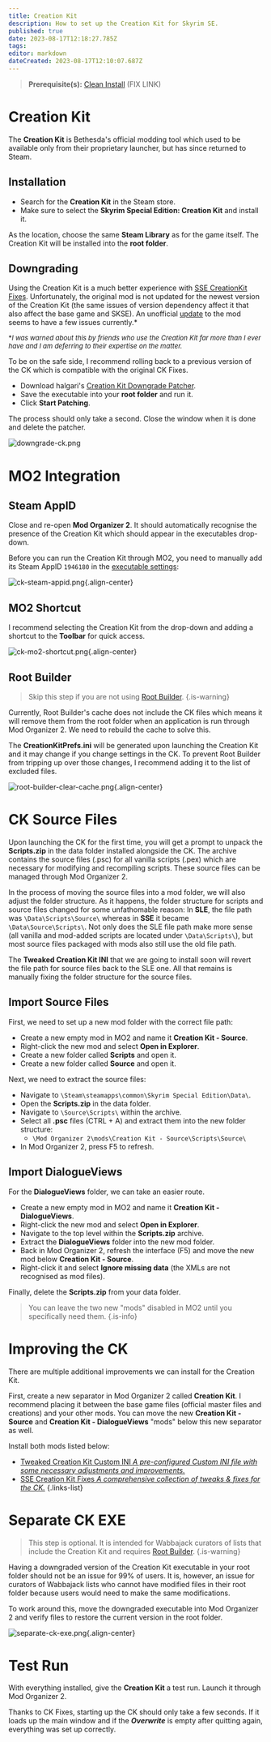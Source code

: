 ```yaml
---
title: Creation Kit
description: How to set up the Creation Kit for Skyrim SE.
published: true
date: 2023-08-17T12:18:27.785Z
tags: 
editor: markdown
dateCreated: 2023-08-17T12:10:07.687Z
---
```


> **Prerequisite(s):** [Clean Install](/initial-setup/steam) (FIX LINK)

# Creation Kit

The **Creation Kit** is Bethesda's official modding tool which used to be available only from their proprietary launcher, but has since returned to Steam.

## Installation

- Search for the **Creation Kit** in the Steam store.
- Make sure to select the **Skyrim Special Edition: Creation Kit** and install it.

As the location, choose the same **Steam Library** as for the game itself. The Creation Kit will be installed into the **root folder**.

## Downgrading

Using the Creation Kit is a much better experience with [SSE CreationKit Fixes](https://www.nexusmods.com/skyrimspecialedition/mods/20061). Unfortunately, the original mod is not updated for the newest version of the Creation Kit (the same issues of version dependency affect it that also affect the base game and SKSE). An unofficial [update](https://www.nexusmods.com/skyrimspecialedition/mods/71371) to the mod seems to have a few issues currently.*

<font size=2>\**I was warned about this by friends who use the Creation Kit far more than I ever have and I am deferring to their expertise on the matter.*</font>

To be on the safe side, I recommend rolling back to a previous version of the CK which is compatible with the original CK Fixes.

- Download halgari's [Creation Kit Downgrade Patcher](https://www.nexusmods.com/skyrimspecialedition/mods/67096?tab=files).
- Save the executable into your **root folder** and run it.
- Click **Start Patching**.

The process should only take a second. Close the window when it is done and delete the patcher.

![downgrade-ck.png](/tools/downgrade-ck.png)

# MO2 Integration

## Steam AppID

Close and re-open **Mod Organizer 2**. It should automatically recognise the presence of the Creation Kit which should appear in the executables drop-down.

Before you can run the Creation Kit through MO2, you need to manually add its Steam AppID `1946180` in the [executable settings](/basics/mo2-executables-settings.png):

![ck-steam-appid.png](/tools/ck-steam-appid.png){.align-center}

## MO2 Shortcut

I recommend selecting the Creation Kit from the drop-down and adding a shortcut to the **Toolbar** for quick access.

![ck-mo2-shortcut.png](/tools/ck-mo2-shortcut.png){.align-center}

## Root Builder

> Skip this step if you are not using [Root Builder](/mo2/root-builder).
{.is-warning}

Currently, Root Builder's cache does not include the CK files which means it will remove them from the root folder when an application is run through Mod Organizer 2. We need to rebuild the cache to solve this.

The **CreationKitPrefs.ini** will be generated upon launching the Creation Kit and it may change if you change settings in the CK. To prevent Root Builder from tripping up over those changes, I recommend adding it to the list of excluded files.

![root-builder-clear-cache.png](/tools/root-builder-clear-cache.png){.align-center}

# CK Source Files

Upon launching the CK for the first time, you will get a prompt to unpack the **Scripts.zip** in the data folder installed alongside the CK. The archive contains the source files (.psc) for all vanilla scripts (.pex) which are necessary for modifying and recompiling scripts. These source files can be managed through Mod Organizer 2.

In the process of moving the source files into a mod folder, we will also adjust the folder structure. As it happens, the folder structure for scripts and source files changed for some unfathomable reason: In **SLE**, the file path was `\Data\Scripts\Source\` whereas in **SSE** it became `\Data\Source\Scripts\`. Not only does the SLE file path make more sense (all vanilla and mod-added scripts are located under `\Data\Scripts\`), but most source files packaged with mods also still use the old file path.

The **Tweaked Creation Kit INI** that we are going to install soon will revert the file path for source files back to the SLE one. All that remains is manually fixing the folder structure for the source files.

## Import Source Files

First, we need to set up a new mod folder with the correct file path:

- Create a new empty mod in MO2 and name it **Creation Kit - Source**.
- Right-click the new mod and select **Open in Explorer**.
- Create a new folder called **Scripts** and open it.
- Create a new folder called **Source** and open it.

Next, we need to extract the source files:

- Navigate to `\Steam\steamapps\common\Skyrim Special Edition\Data\`.
- Open the **Scripts.zip** in the data folder.
- Navigate to `\Source\Scripts\` within the archive.
- Select all **.psc** files (CTRL + A) and extract them into the new folder structure:
  - `\Mod Organizer 2\mods\Creation Kit - Source\Scripts\Source\`
- In Mod Organizer 2, press F5 to refresh.

## Import DialogueViews

For the **DialogueViews** folder, we can take an easier route.

- Create a new empty mod in MO2 and name it **Creation Kit - DialogueViews**.
- Right-click the new mod and select **Open in Explorer**.
- Navigate to the top level within the **Scripts.zip** archive.
- Extract the **DialogueViews** folder into the new mod folder.
- Back in Mod Organizer 2, refresh the interface (F5) and move the new mod below **Creation Kit - Source**.
- Right-click it and select **Ignore missing data** (the XMLs are not recognised as mod files).

Finally, delete the **Scripts.zip** from your data folder.

> You can leave the two new "mods" disabled in MO2 until you specifically need them.
{.is-info}

# Improving the CK

There are multiple additional improvements we can install for the Creation Kit.

First, create a new separator in Mod Organizer 2 called **Creation Kit**. I recommend placing it between the base game files (official master files and creations) and your other mods. You can move the new **Creation Kit - Source** and **Creation Kit - DialogueViews** "mods" below this new separator as well.

Install both mods listed below:

- [Tweaked Creation Kit Custom INI *A pre-configured Custom INI file with some necessary adjustments and improvements.*](/tools/ck/tweaked-ini)
- [SSE Creation Kit Fixes *A comprehensive collection of tweaks & fixes for the CK.*](/tools/ck/ck-fixes)
{.links-list}

# Separate CK EXE

> This step is optional. It is intended for Wabbajack curators of lists that include the Creation Kit and requires [Root Builder](/mo2/root-builder).
{.is-warning}

Having a downgraded version of the Creation Kit executable in your root folder should not be an issue for 99% of users. It is, however, an issue for curators of Wabbajack lists who cannot have modified files in their root folder because users would need to make the same modifications.

To work around this, move the downgraded executable into Mod Organizer 2 and verify files to restore the current version in the root folder.

![separate-ck-exe.png](/tools/separate-ck-exe.png){.align-center}

# Test Run

With everything installed, give the **Creation Kit** a test run. Launch it through Mod Organizer 2.

Thanks to CK Fixes, starting up the CK should only take a few seconds. If it loads up the main window and if the ***Overwrite*** is empty after quitting again, everything was set up correctly.